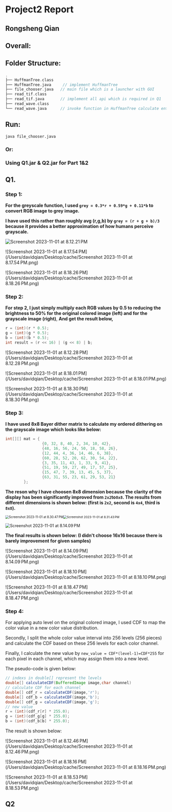 # Project2 Report

## Rongsheng Qian

## Overall:

## Folder Structure:

```c
.
├── HuffmanTree.class
├── HuffmanTree.java     // implement HuffmanTree
├── file_chooser.java   // main file which is a launcher with GUI
├── read_tif.class       
├── read_tif.java       // implement all api which is required in Q1
├── read_wave.class
└── read_wave.java      // invoke function in HuffmanTree calculate entropy & avg code length
```

## Run:

```shell
java file_chooser.java
```

### 	Or:

### Using Q1.jar & Q2.jar for Part 1&2



























## Q1.

### Step 1:

**For the greyscale function, I used `grey = 0.3*r + 0.59*g + 0.11*b` to convert RGB image to grey image.**

**I have used this rather than roughly avg (r,g,b) by ``grey = (r + g + b)/3`` because it provides a better approximation of how humans perceive grayscale.**

<img src="/Users/davidqian/Desktop/cache/Screenshot 2023-11-01 at 8.12.21 PM.png" alt="Screenshot 2023-11-01 at 8.12.21 PM" style="zoom:100%;" />

![Screenshot 2023-11-01 at 8.17.54 PM](/Users/davidqian/Desktop/cache/Screenshot 2023-11-01 at 8.17.54 PM.png)

![Screenshot 2023-11-01 at 8.18.26 PM](/Users/davidqian/Desktop/cache/Screenshot 2023-11-01 at 8.18.26 PM.png)

### Step 2:

**For step 2, I just simply multiply each RGB values by 0.5 to reducing the brightness to 50% for the original colored image (left) and for the grayscale image (right)**, **And get the result below,**

```java
r = (int)(r * 0.5);
g = (int)(g * 0.5);
b = (int)(b * 0.5);
int result = (r << 16) | (g << 8) | b;
```

![Screenshot 2023-11-01 at 8.12.28 PM](/Users/davidqian/Desktop/cache/Screenshot 2023-11-01 at 8.12.28 PM.png)

![Screenshot 2023-11-01 at 8.18.01 PM](/Users/davidqian/Desktop/cache/Screenshot 2023-11-01 at 8.18.01 PM.png)

![Screenshot 2023-11-01 at 8.18.30 PM](/Users/davidqian/Desktop/cache/Screenshot 2023-11-01 at 8.18.30 PM.png)

### Step 3:

**I have used 8x8 Bayer dither matrix to calculate my ordered dithering on the grayscale image which looks like below:**

```java
int[][] mat = {
                {0, 32, 8, 40, 2, 34, 10, 42},
                {48, 16, 56, 24, 50, 18, 58, 26},
                {12, 44, 4, 36, 14, 46, 6, 38},
                {60, 28, 52, 20, 62, 30, 54, 22},
                {3, 35, 11, 43, 1, 33, 9, 41},
                {51, 19, 59, 27, 49, 17, 57, 25},
                {15, 47, 7, 39, 13, 45, 5, 37},
                {63, 31, 55, 23, 61, 29, 53, 21}
        };
```

**The reson why I have choosen 8x8 dimension because the clarity of the display has been significantly improved from `2x2`to`8x8`. The results from different dimensions is shown below: (first is `2x2`, second is `4x4`, third is `8x8`).**

<img src="/Users/davidqian/Desktop/cache/Screenshot 2023-11-01 at 8.30.47 PM.png" alt="Screenshot 2023-11-01 at 8.30.47 PM" style="zoom:69%;" /><img src="/Users/davidqian/Desktop/cache/Screenshot 2023-11-01 at 8.31.43 PM.png" alt="Screenshot 2023-11-01 at 8.31.43 PM" style="zoom:67%;" />  

<img src="/Users/davidqian/Desktop/cache/Screenshot 2023-11-01 at 8.14.09 PM.png" alt="Screenshot 2023-11-01 at 8.14.09 PM" style="zoom:90%;" />

**The final results is shown below: (I didn't choose 16x16 because there is barely improvement for given samples)**

![Screenshot 2023-11-01 at 8.14.09 PM](/Users/davidqian/Desktop/cache/Screenshot 2023-11-01 at 8.14.09 PM.png)

![Screenshot 2023-11-01 at 8.18.10 PM](/Users/davidqian/Desktop/cache/Screenshot 2023-11-01 at 8.18.10 PM.png)

![Screenshot 2023-11-01 at 8.18.47 PM](/Users/davidqian/Desktop/cache/Screenshot 2023-11-01 at 8.18.47 PM.png)















### Step 4:

For applying auto level on the original colored image, I used CDF to map the color value in a new color value distribution.

Secondly, I split the whole color value interval into 256 levels (256 pieces) and calculate the CDF based on these 256 levels for each color channel.

Finally, I calculate the new value by `new_value = CDF*(level-1)=CDF*255` for each pixel in each channel, which may assign them into a new level.

The pseudo-code is given below:

```java
// indexs in double[] represent the levels
double[] calculateCDF(BufferedImage image,char channel)
// calculate CDF for each channel
double[] cdf_r = calculateCDF(image,'r');
double[] cdf_b = calculateCDF(image,'b');
double[] cdf_g = calculateCDF(image,'g');
// new value
r = (int)(cdf_r[r] * 255.0);
g = (int)(cdf_g[g] * 255.0);
b = (int)(cdf_b[b] * 255.0);
```

The result is shown below:

![Screenshot 2023-11-01 at 8.12.46 PM](/Users/davidqian/Desktop/cache/Screenshot 2023-11-01 at 8.12.46 PM.png)

![Screenshot 2023-11-01 at 8.18.16 PM](/Users/davidqian/Desktop/cache/Screenshot 2023-11-01 at 8.18.16 PM.png)

![Screenshot 2023-11-01 at 8.18.53 PM](/Users/davidqian/Desktop/cache/Screenshot 2023-11-01 at 8.18.53 PM.png)





## Q2